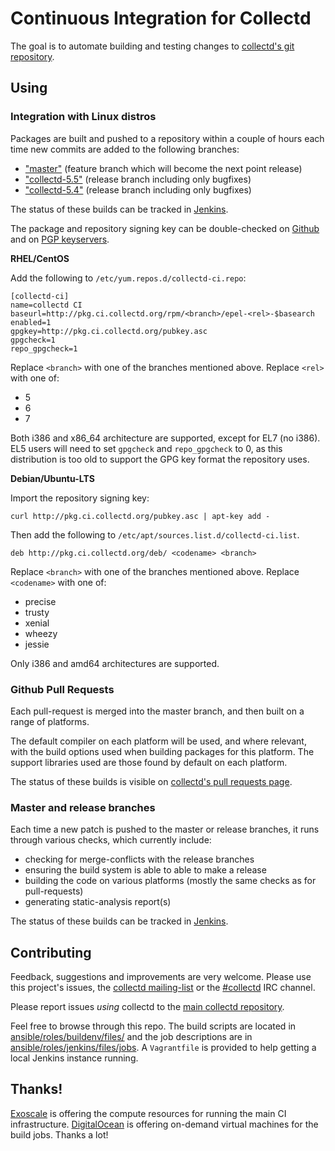 # Continuous Integration for Collectd

The goal is to automate building and testing changes to
[collectd's git repository](https://github.com/collectd/collectd/).

## Using

### Integration with Linux distros

Packages are built and pushed to a repository within a couple of hours each
time new commits are added to the following branches:

* ["master"](https://github.com/collectd/collectd/tree/master/) (feature branch
  which will become the next point release)
* ["collectd-5.5"](https://github.com/collectd/collectd/tree/collectd-5.5)
  (release branch including only bugfixes)
* ["collectd-5.4"](https://github.com/collectd/collectd/tree/collectd-5.4)
  (release branch including only bugfixes)

The status of these builds can be tracked in [Jenkins](https://ci.collectd.org/view/packages/).

The package and repository signing key can be double-checked on [Github](https://raw.githubusercontent.com/collectd/collectd-ci/master/ansible/roles/pkgrepo/files/pubkey.asc) and on [PGP keyservers](http://pgp.mit.edu/pks/lookup?op=vindex&search=0x3994D24FB8543576).

**RHEL/CentOS**

Add the following to `/etc/yum.repos.d/collectd-ci.repo`:

```
[collectd-ci]
name=collectd CI
baseurl=http://pkg.ci.collectd.org/rpm/<branch>/epel-<rel>-$basearch
enabled=1
gpgkey=http://pkg.ci.collectd.org/pubkey.asc
gpgcheck=1
repo_gpgcheck=1
```

Replace `<branch>` with one of the branches mentioned above. Replace `<rel>`
with one of:

* 5
* 6
* 7

Both i386 and x86\_64 architecture are supported, except for EL7 (no i386).
EL5 users will need to set `gpgcheck` and `repo_gpgcheck` to 0, as this
distribution is too old to support the GPG key format the repository uses.

**Debian/Ubuntu-LTS**

Import the repository signing key:

```
curl http://pkg.ci.collectd.org/pubkey.asc | apt-key add -
```

Then add the following to `/etc/apt/sources.list.d/collectd-ci.list`.

```
deb http://pkg.ci.collectd.org/deb/ <codename> <branch>
```

Replace `<branch>` with one of the branches mentioned above. Replace
`<codename>` with one of:

* precise
* trusty
* xenial
* wheezy
* jessie

Only i386 and amd64 architectures are supported.

### Github Pull Requests

Each pull-request is merged into the master branch, and then built on a range
of platforms.

The default compiler on each platform will be used, and where relevant, with
the build options used when building packages for this platform. The support
libraries used are those found by default on each platform.

The status of these builds is visible on [collectd's pull requests page](https://github.com/collectd/collectd/pulls).

### Master and release branches

Each time a new patch is pushed to the master or release branches, it runs
through various checks, which currently include:

* checking for merge-conflicts with the release branches
* ensuring the build system is able to able to make a release
* building the code on various platforms (mostly the same checks as for
  pull-requests)
* generating static-analysis report(s)

The status of these builds can be tracked in [Jenkins](https://ci.collectd.org/job/master-aggregation/).

## Contributing

Feedback, suggestions and improvements are very welcome. Please use this
project's issues, the [collectd
mailing-list](https://collectd.org/wiki/index.php/Mailing_list) or the
[#collectd](http://webchat.freenode.net/?channels=collectd) IRC channel.

Please report issues *using* collectd to the
[main collectd repository](https://github.com/collectd/collectd/).

Feel free to browse through this repo. The build scripts are located in
[ansible/roles/buildenv/files/](https://github.com/collectd/collectd-ci/tree/master/ansible/roles/buildenv/files)
and the job descriptions are in [ansible/roles/jenkins/files/jobs](https://github.com/collectd/collectd-ci/tree/master/ansible/roles/jenkins/files/jobs). A `Vagrantfile` is provided to help getting a local Jenkins instance running.

## Thanks!

[Exoscale](https://www.exoscale.ch/) is offering the compute resources for
running the main CI infrastructure.
[DigitalOcean](https://www.digitalocean.com/) is offering on-demand virtual
machines for the build jobs. Thanks a lot!
